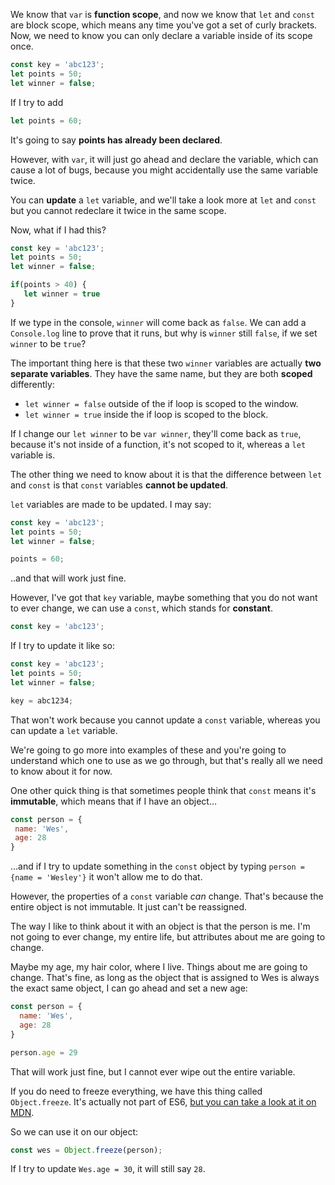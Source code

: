 We know that `var` is **function scope**, and now we know that `let` and `const` are block scope, which means any time you've got a set of curly brackets. Now, we need to know you can only declare a variable inside of its scope once.

```js
const key = 'abc123';
let points = 50;
let winner = false;
   ```
If I try to add

```js
let points = 60;
```

It's going to say **points has already been declared**.

However, with `var`, it will just go ahead and declare the variable, which can cause a lot of bugs, because you might accidentally use the same variable twice.

 You can **update** a `let` variable, and we'll take a look more at `let` and `const` but you cannot redeclare it twice in the same scope.

Now, what if I had this?

```js
const key = 'abc123';
let points = 50;
let winner = false;

if(points > 40) {
   let winner = true
}
```


If we type in the console, `winner` will come back as `false`. We can add a `Console.log` line to prove that it runs, but why is `winner` still `false`, if we set `winner` to be `true`?


The important thing here is that these two `winner` variables are actually **two separate variables**. They have the same name, but they are both **scoped** differently:

* `let winner = false` outside of the if loop is scoped to the window.
* `let winner = true` inside the if loop is scoped to the block.


If I change our `let winner` to be `var winner`, they'll come back as `true`, because it's not inside of a function, it's not scoped to it, whereas a `let` variable is.



The other thing we need to know about it is that the difference between `let` and `const` is that `const` variables **cannot be updated**.

`let` variables are made to be updated. I may say:
  
```js
const key = 'abc123';
let points = 50;
let winner = false;

points = 60;
```

..and that will work just fine.

However, I've got that `key` variable, maybe something that you do not want to ever change, we can use a `const`, which stands for **constant**.

```js
const key = 'abc123';
```

If I try to update it like so:

```js
const key = 'abc123';
let points = 50;
let winner = false;

key = abc1234;
```

That won't work because you cannot update a `const` variable, whereas you can update a `let` variable.

We're going to go more into examples of these and you're going to understand which one to use as we go through, but that's really all we need to know about it for now.


 One other quick thing is that sometimes people think that `const` means it's **immutable**, which means that if I have an object...

```js
const person = {
 name: 'Wes',
 age: 28
}
```

...and if I try to update something in the `const` object by typing `person = {name = 'Wesley'}` it won't allow me to do that.

However, the properties of a `const` variable *can* change. That's because the entire object is not immutable. It just can't be reassigned.


The way I like to think about it with an object is that the person is me. I'm not going to ever change, my entire life, but attributes about me are going to change.

Maybe my age, my hair color, where I live. Things about me are going to change. That's fine, as long as the object that is assigned to Wes is always the exact same object, I can go ahead and set a new age:

```js
const person = {
  name: 'Wes',
  age: 28
}

person.age = 29
```

That will work just fine, but I cannot ever wipe out the entire variable.

If you do need to freeze everything, we have this thing called `Object.freeze`. It's actually not part of ES6, [but you can take a look at it on MDN](https://developer.mozilla.org/en/docs/Web/JavaScript/Reference/Global_Objects/Object/freeze).

 So we can use it on our object:

```js
const wes = Object.freeze(person);
```

If I try to update `Wes.age = 30`, it will still say `28`.
